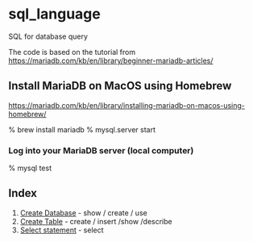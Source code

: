 # sql_language
SQL for database query

The code is based on the tutorial from https://mariadb.com/kb/en/library/beginner-mariadb-articles/

## Install MariaDB on MacOS using Homebrew
https://mariadb.com/kb/en/library/installing-mariadb-on-macos-using-homebrew/

% brew install mariadb
% mysql.server start

### Log into your MariaDB server (local computer)
% mysql test

## Index
1. [Create Database](./c001_create_database.md) - show / create / use
2. [Create Table](./c002_create_table.md) - create / insert /show /describe
3. [Select statement](./c003_select_statement.md) - select
